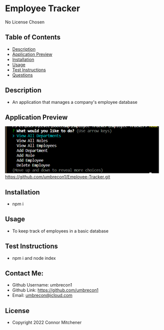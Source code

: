 # Employee Tracker
No License Chosen
## Table of Contents 
- [Description](#description) 
- [Application Preview](#application-preview)
- [Installation](#installation)
- [Usage](#usage)
- [Test Instructions](#test-instructions)
- [Questions](#questions)


## Description
- An application that manages a company's employee database

## Application Preview
![screenshot](Untitled.png)
https://github.com/umbrecon1/Employee-Tracker.git


## Installation
- npm i

## Usage
- To keep track of employees in a basic database

## Test Instructions
- npm i and node index

## Contact Me:
- Github Username: umbrecon1<br/>
- Github Link: https://github.com/umbrecon1<br/> 
- Email: umbrecon@icloud.com<br/>

## License
- Copyright 2022 Connor Mitchener
  
